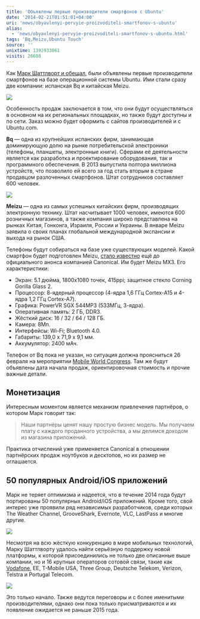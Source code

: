 ```yaml
---
title: 'Объявлены первые производители смартфонов c Ubuntu'
date: '2014-02-21T01:51:01+04:00'
uri: 'news/obyavlenyi-pervyie-proizvoditeli-smartfonov-s-ubuntu'
alias: 
  - 'news/obyavlenyi-pervyie-proizvoditeli-smartfonov-s-ubuntu.html'
tags: 'Bq,Meizu,Ubuntu Touch'
source: ''
unixtime: 1392933061
visits: 26608
---
```

Как [Марк Шаттлворт и обещал](news/high-end-smartfonyi-s-ubuntu-touch-uzhe-v-2014), были объявлены первые производители смартфонов на базе операционной системы Ubuntu. Ими стали сразу две компании: испанская Bq и китайская Meizu.

[![](img/2014/02/21/01-00/ubuntu-touch-3-12663429373-o.jpg)](img/2014/02/21/01-00/ubuntu-touch-3-12663429373-o.jpg)

Особенность продаж заключается в том, что они будут осуществляться в основном на их региональных площадках, но также будут доступны и по сети. Заказ можно будет оформить с сайтов производителей и с Ubuntu.com.

**Bq** — одна из крупнейших испанских фирм, занимающая доминирующую долю на рынке потребительской электроники (телефоны, планшеты, электронные книги). Сферами её деятельности является как разработка и проектирование оборудования, так и программного обеспечения. В 2013 выпустила полтора миллиона устройств, что позволило ей всего за год стать вторым в стране продавцом разлоченных смартфонов. Штат сотрудников составляет 600 человек.

[![](img/2014/02/21/01-00/bq-meizu-logos1-12663777724-o.jpg)](img/2014/02/21/01-00/bq-meizu-logos1-12663777724-o.jpg)

**Meizu** — одна из самых успешных китайских фирм, производящих электронную технику. Штат насчитывает 1000 человек, имеются 600 розничных магазинов, а также компания широко представлена на рынках Китая, Гонконга, Израиля, России и Украины. В январе Meizu заявила о своих планах глобальной международной экспансии и выхода на рынок США.

Телефоны будут собираться на базе уже существующих моделей. Какой смартфон будет подготовлен Meizu, [стало известно](news/demonstracziya-smartfona-meizu-mx3-na-ubuntu-touch) ещё до официального анонса компанией Canonical. Им будет Meizu MX3. Его характеристики:

*   Экран: 5.1 дюйма, 1800х1080 точек, 415ppi; защитное стекло Corning Gorilla Glass 2.
*   Процессор: 8-ядерный процессор (4-ядра 1,6 ГГц Cortex-A15 и 4-ядра 1,2 ГГц Cortex-A7).
*   Графика: PowerVR SGX 544MP3 (533МГц, 3-ядра).
*   Оперативная память: 2 ГБ, DDR3.
*   Жёсткий диск: 16 / 32 / 64 / 128 ГБ.
*   Камера: 8Мп.
*   Интерфейсы: Wi-Fi; Bluetooth 4.0.
*   Габариты: 139,0 х 71,9 х 9,1 мм.
*   Аккумулятор: 2400 мАч.

Телефон от Bq пока не указан, но ситуация должна проясниться 26 февраля на мероприятии [Mobile World Congress](news/canonical-posetit-mobile-world-congress-2014). Там же будут объявлены дата начала продаж, ориентировочная стоимость и прочие важные детали.

## Монетизация

Интересным моментом является механизм привлечения партнёров, о котором Марк говорит так:

> Наши партнёры ценят нашу простую бизнес модель. Мы получаем плату с каждого проданного устройства, а мы делимся доходом из магазина приложений.

Практика отчислений уже применяется Canonical в отношении партнёрских продаж ноутбуков и десктопов, но их размер не оглашается.

## 50 популярных Android/iOS приложений

Марк не теряет оптимизма и надеется, что в течение 2014 года будут портированы 50 популярных Android/iOS приложений. Кроме того, свой интерес уже проявили ряд независимых разработчиков, среди которых The Weather Channel, GrooveShark, Evernote, VLC, LastPass и многие другие.

[![](img/2014/02/21/01-00/ubuntu-touch-1-12663430023-o.jpg)](img/2014/02/21/01-00/ubuntu-touch-1-12663430023-o.jpg)

Несмотря на всю жёсткую конкуренцию в мире мобильных технологий, Марку Шаттлворту удалось найти серьёзную поддержку новой платформы, к которой присоединились не только две описанные выше компании, но и 16 крупных операторов сотовой связи, такие как [Vodafone](news/dajdzhest-novostej-ubuntu-8), EE, T-Mobile USA, Three Group, Deutsche Telekom, Verizon, Telstra и Portugal Telecom.

[![](img/2014/02/21/01-00/ubuntu-touch-2-12663317775-o.jpg)](img/2014/02/21/01-00/ubuntu-touch-2-12663317775-o.jpg)

Это только начало. Также ведутся переговоры и с более именитыми производителями, однако они пока только присматриваются и их появление ожидается не раньше 2015 года.
